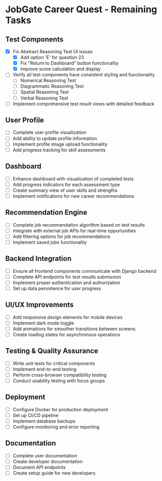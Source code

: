 # JobGate Career Quest - Remaining Tasks

## Test Components

- [x] Fix Abstract Reasoning Test UI issues
  - [x] Add option 'E' for question 23
  - [x] Fix "Return to Dashboard" button functionality
  - [x] Improve score calculation and display
- [ ] Verify all test components have consistent styling and functionality
  - [ ] Numerical Reasoning Test
  - [ ] Diagrammatic Reasoning Test
  - [ ] Spatial Reasoning Test
  - [ ] Verbal Reasoning Test
- [ ] Implement comprehensive test result views with detailed feedback

## User Profile

- [ ] Complete user profile visualization
- [ ] Add ability to update profile information
- [ ] Implement profile image upload functionality
- [ ] Add progress tracking for skill assessments

## Dashboard

- [ ] Enhance dashboard with visualization of completed tests
- [ ] Add progress indicators for each assessment type
- [ ] Create summary view of user skills and strengths
- [ ] Implement notifications for new career recommendations

## Recommendation Engine

- [ ] Complete job recommendation algorithm based on test results
- [ ] Integrate with external job APIs for real-time opportunities
- [ ] Add filtering options for job recommendations
- [ ] Implement saved jobs functionality

## Backend Integration

- [ ] Ensure all frontend components communicate with Django backend
- [ ] Complete API endpoints for test results submission
- [ ] Implement proper authentication and authorization
- [ ] Set up data persistence for user progress

## UI/UX Improvements

- [ ] Add responsive design elements for mobile devices
- [ ] Implement dark mode toggle
- [ ] Add animations for smoother transitions between screens
- [ ] Create loading states for asynchronous operations

## Testing & Quality Assurance

- [ ] Write unit tests for critical components
- [ ] Implement end-to-end testing
- [ ] Perform cross-browser compatibility testing
- [ ] Conduct usability testing with focus groups

## Deployment

- [ ] Configure Docker for production deployment
- [ ] Set up CI/CD pipeline
- [ ] Implement database backups
- [ ] Configure monitoring and error reporting

## Documentation

- [ ] Complete user documentation
- [ ] Create developer documentation
- [ ] Document API endpoints
- [ ] Create setup guide for new developers
